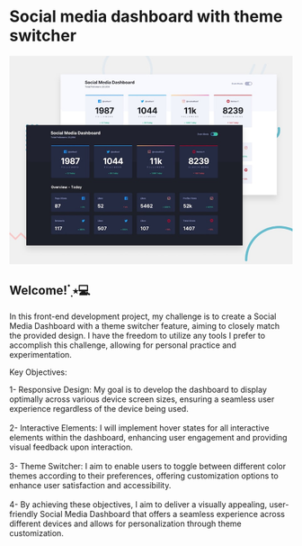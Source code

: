 # Social media dashboard with theme switcher

![Design preview for the Social media dashboard with theme switcher coding challenge](./design/desktop-preview.jpg)

## Welcome! ๋࣭ ⭑💻

In this front-end development project, my challenge is to create a Social Media Dashboard with a theme switcher feature, aiming to closely match the provided design. I have the freedom to utilize any tools I prefer to accomplish this challenge, allowing for personal practice and experimentation.

Key Objectives:

1- Responsive Design: My goal is to develop the dashboard to display optimally across various device screen sizes, ensuring a seamless user experience regardless of the device being used.<br><br>
2- Interactive Elements: I will implement hover states for all interactive elements within the dashboard, enhancing user engagement and providing visual feedback upon interaction.<br><br>
3- Theme Switcher: I aim to enable users to toggle between different color themes according to their preferences, offering customization options to enhance user satisfaction and accessibility.<br><br>
4- By achieving these objectives, I aim to deliver a visually appealing, user-friendly Social Media Dashboard that offers a seamless experience across different devices and allows for personalization through theme customization.
